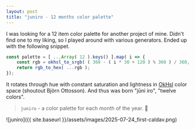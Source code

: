 ```yaml
---
layout: post
title: "juniro - 12 months color palette"
---
```


I was looking for a 12 item color palette for another project of mine.
Didn't find one to my liking, so I played around with various generators.
Ended up with the following snippet. 

```js
const palette = [ ...Array( 12 ).keys() ].map( i => {
    const rgb = okhsl_to_srgb( ( 360 - ( i * 30 + 120 ) % 360 ) / 360, 0.8, 0.7 );
    return rgb_to_hex( ...rgb );
});
```

It rotates through hue with constant saturation and lightness in [OkHsl](https://bottosson.github.io/posts/oklab/) color space (shoutout Björn Ottosson).
And thus was born "jūni iro", "twelve colors".

> `juniro` - a color palette for each month of the year. 📆

![juniro]({{ site.baseurl }}/assets/images/2025-07-24_first-caldav.png)
